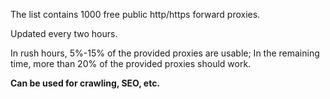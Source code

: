 The list contains 1000 free public http/https forward proxies.

Updated every two hours.

In rush hours, 5%-15% of the provided proxies are usable; In the remaining time, more than 20% of the provided proxies should work.

**Can be used for crawling, SEO, etc.**
